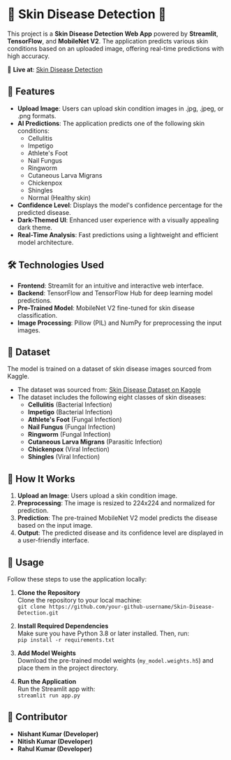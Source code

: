 # 🏥 Skin Disease Detection 🏥

This project is a **Skin Disease Detection Web App** powered by **Streamlit**, **TensorFlow**, and **MobileNet V2**. The application predicts various skin conditions based on an uploaded image, offering real-time predictions with high accuracy.

🔗 **Live at**: [Skin Disease Detection](https://emfqsh5caci5pgjgamukfj.streamlit.app/)

## 🎯 Features
- **Upload Image**: Users can upload skin condition images in .jpg, .jpeg, or .png formats.
- **AI Predictions**: The application predicts one of the following skin conditions:
  - Cellulitis
  - Impetigo
  - Athlete's Foot
  - Nail Fungus
  - Ringworm
  - Cutaneous Larva Migrans
  - Chickenpox
  - Shingles
  - Normal (Healthy skin)
- **Confidence Level**: Displays the model's confidence percentage for the predicted disease.
- **Dark-Themed UI**: Enhanced user experience with a visually appealing dark theme.
- **Real-Time Analysis**: Fast predictions using a lightweight and efficient model architecture.

## 🛠️ Technologies Used
- **Frontend**: Streamlit for an intuitive and interactive web interface.
- **Backend**: TensorFlow and TensorFlow Hub for deep learning model predictions.
- **Pre-Trained Model**: MobileNet V2 fine-tuned for skin disease classification.
- **Image Processing**: Pillow (PIL) and NumPy for preprocessing the input images.

## 📜 Dataset
The model is trained on a dataset of skin disease images sourced from Kaggle.
- The dataset was sourced from: [Skin Disease Dataset on Kaggle](https://www.kaggle.com/datasets/subirbiswas19/skin-disease-dataset)
- The dataset includes the following eight classes of skin diseases:
  - **Cellulitis** (Bacterial Infection)
  - **Impetigo** (Bacterial Infection)
  - **Athlete's Foot** (Fungal Infection)
  - **Nail Fungus** (Fungal Infection)
  - **Ringworm** (Fungal Infection)
  - **Cutaneous Larva Migrans** (Parasitic Infection)
  - **Chickenpox** (Viral Infection)
  - **Shingles** (Viral Infection)

## 🧠 How It Works
1. **Upload an Image**: Users upload a skin condition image.
2. **Preprocessing**: The image is resized to 224x224 and normalized for prediction.
3. **Prediction**: The pre-trained MobileNet V2 model predicts the disease based on the input image.
4. **Output**: The predicted disease and its confidence level are displayed in a user-friendly interface.

## 🚀 Usage
Follow these steps to use the application locally:

1. **Clone the Repository**  
   Clone the repository to your local machine:  
   `git clone https://github.com/your-github-username/Skin-Disease-Detection.git`

2. **Install Required Dependencies**  
   Make sure you have Python 3.8 or later installed. Then, run:  
   `pip install -r requirements.txt`

3. **Add Model Weights**  
   Download the pre-trained model weights (`my_model.weights.h5`) and place them in the project directory.

4. **Run the Application**  
   Run the Streamlit app with:  
   `streamlit run app.py`

## 🎯 Contributor
- **Nishant Kumar (Developer)**
- **Nitish Kumar (Developer)**
- **Rahul Kumar (Developer)**
